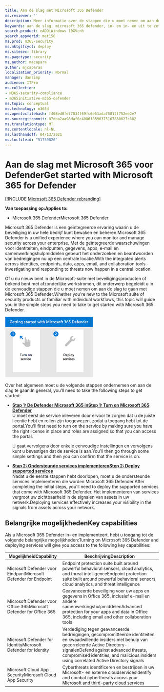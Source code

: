 ```yaml
---
title: Aan de slag met Microsoft 365 Defender
ms.reviewer: ''
description: Meer informatie over de stappen die u moet nemen om aan de slag te gaan met Microsoft 365 Defender
keywords: aan de slag, microsoft 365 defender, in- en in- en uit te zetten
search.product: eADQiWindows 10XVcnh
search.appverid: met150
ms.prod: m365-security
ms.mktglfcycl: deploy
ms.sitesec: library
ms.pagetype: security
ms.author: macapara
author: mjcaparas
localization_priority: Normal
manager: dansimp
audience: ITPro
ms.collection:
- M365-security-compliance
- m365initiative-m365-defender
ms.topic: conceptual
ms.technology: m365d
ms.openlocfilehash: f408ed0fe77034f69fc6e51ada75012f752ee2e7
ms.sourcegitcommit: 07dea2aa98daf0c4086f8590375167830027c802
ms.translationtype: MT
ms.contentlocale: nl-NL
ms.lasthandoff: 04/13/2021
ms.locfileid: "51759820"
---
```

# <a name="get-started-with-microsoft-365-for-defender"></a><span data-ttu-id="5c12e-104">Aan de slag met Microsoft 365 voor Defender</span><span class="sxs-lookup"><span data-stu-id="5c12e-104">Get started with Microsoft 365 for Defender</span></span>

[!INCLUDE [Microsoft 365 Defender rebranding](../includes/microsoft-defender.md)]

<span data-ttu-id="5c12e-105">**Van toepassing op:**</span><span class="sxs-lookup"><span data-stu-id="5c12e-105">**Applies to:**</span></span>
- <span data-ttu-id="5c12e-106">Microsoft 365 Defender</span><span class="sxs-lookup"><span data-stu-id="5c12e-106">Microsoft 365 Defender</span></span>

<span data-ttu-id="5c12e-107">Microsoft 365 Defender is een geïntegreerde ervaring waarin u de beveiliging in uw hele bedrijf kunt bewaken en beheren.</span><span class="sxs-lookup"><span data-stu-id="5c12e-107">Microsoft 365 Defender is a unified experience where you can monitor and manage security across your enterprise.</span></span> <span data-ttu-id="5c12e-108">Met de geïntegreerde waarschuwingen voor identiteiten, eindpunten, gegevens, apps, e-mail en samenwerkingshulpmiddelen gebeurt het onderzoeken en beantwoorden van bedreigingen nu op een centrale locatie.</span><span class="sxs-lookup"><span data-stu-id="5c12e-108">With the integrated alerts across identities, endpoints, data, apps, email, and collaboration tools - investigating and responding to threats now happen in a central location.</span></span> 

<span data-ttu-id="5c12e-109">Of u nu nieuw bent in de Microsoft-suite met beveiligingsproducten of bekend bent met afzonderlijke werkstromen, dit onderwerp begeleidt u in de eenvoudige stappen die u moet nemen om aan de slag te gaan met Microsoft 365 Defender.</span><span class="sxs-lookup"><span data-stu-id="5c12e-109">Whether you're new to the Microsoft suite of security products or familiar with individual workflows, this topic will guide you in the simple steps you need to take to get started with Microsoft 365 Defender.</span></span>

![Afbeelding van aan de slag met Microsoft 365 Defender-stappen](../../media/mtp/get-started-m365d.png)

<span data-ttu-id="5c12e-111">Over het algemeen moet u de volgende stappen ondernemen om aan de slag te gaan:</span><span class="sxs-lookup"><span data-stu-id="5c12e-111">In general, you'll need to take the following steps to get started:</span></span>

- <span data-ttu-id="5c12e-112">**[Stap 1: De Defender Microsoft 365 in](m365d-enable.md)**</span><span class="sxs-lookup"><span data-stu-id="5c12e-112">**[Step 1: Turn on Microsoft 365 Defender](m365d-enable.md)**</span></span> <br>
    <span data-ttu-id="5c12e-113">U moet eerst de service inleveren door ervoor te zorgen dat u de juiste licentie hebt en rollen zijn toegewezen, zodat u toegang hebt tot de portal.</span><span class="sxs-lookup"><span data-stu-id="5c12e-113">You'll first need to turn on the service by making sure you have the right license in place and roles are assigned so that you can access the portal.</span></span> 

    <span data-ttu-id="5c12e-114">U gaat vervolgens door enkele eenvoudige instellingen en vervolgens kunt u bevestigen dat de service is aan.</span><span class="sxs-lookup"><span data-stu-id="5c12e-114">You'll then go through some simple settings and then you can confirm that the service is on.</span></span>

- <span data-ttu-id="5c12e-115">**[Stap 2: Ondersteunde services implementeren](deploy-supported-services.md)**</span><span class="sxs-lookup"><span data-stu-id="5c12e-115">**[Step 2: Deploy supported services](deploy-supported-services.md)**</span></span> <br>
    <span data-ttu-id="5c12e-116">Nadat u de eerste stappen hebt doorlopen, moet u de ondersteunde services implementeren die worden Microsoft 365 Defender.</span><span class="sxs-lookup"><span data-stu-id="5c12e-116">After completing the initial steps, you'll need to deploy the supported services that come with Microsoft 365 Defender.</span></span> <span data-ttu-id="5c12e-117">Het implementeren van services vergroot uw zichtbaarheid in de signalen van assets in uw netwerk.</span><span class="sxs-lookup"><span data-stu-id="5c12e-117">Deploying services effectively increases your visibility in the signals from assets across your network.</span></span>


## <a name="key-capabilities"></a><span data-ttu-id="5c12e-118">Belangrijke mogelijkheden</span><span class="sxs-lookup"><span data-stu-id="5c12e-118">Key capabilities</span></span>
<span data-ttu-id="5c12e-119">Als u Microsoft 365 Defender in- en implementeert, hebt u toegang tot de volgende belangrijke mogelijkheden:</span><span class="sxs-lookup"><span data-stu-id="5c12e-119">Turning on Microsoft 365 Defender and deploying services will give you access to the following key capabilities:</span></span>


| <span data-ttu-id="5c12e-120">Mogelijkheid</span><span class="sxs-lookup"><span data-stu-id="5c12e-120">Capability</span></span> | <span data-ttu-id="5c12e-121">Beschrijving</span><span class="sxs-lookup"><span data-stu-id="5c12e-121">Description</span></span> |
| ------ | ------ |
| <span data-ttu-id="5c12e-122">Microsoft Defender voor Eindpunt</span><span class="sxs-lookup"><span data-stu-id="5c12e-122">Microsoft Defender for Endpoint</span></span> | <span data-ttu-id="5c12e-123">Endpoint protection suite built around powerful behavioral sensors, cloud analytics, and threat intelligence</span><span class="sxs-lookup"><span data-stu-id="5c12e-123">Endpoint protection suite built around powerful behavioral sensors, cloud analytics, and threat intelligence</span></span> |
|<span data-ttu-id="5c12e-124">Microsoft Defender voor Office 365</span><span class="sxs-lookup"><span data-stu-id="5c12e-124">Microsoft Defender for Office 365</span></span> | <span data-ttu-id="5c12e-125">Geavanceerde beveiliging voor uw apps en gegevens in Office 365, inclusief e-mail en andere samenwerkingshulpmiddelen</span><span class="sxs-lookup"><span data-stu-id="5c12e-125">Advanced protection for your apps and data in Office 365, including email and other collaboration tools</span></span> |
| <span data-ttu-id="5c12e-126">Microsoft Defender for Identity</span><span class="sxs-lookup"><span data-stu-id="5c12e-126">Microsoft Defender for Identity</span></span> | <span data-ttu-id="5c12e-127">Verdediging tegen geavanceerde bedreigingen, gecompromitteerde identiteiten en kwaadwillende insiders met behulp van gecorreleerde Active Directory-signalen</span><span class="sxs-lookup"><span data-stu-id="5c12e-127">Defend against advanced threats, compromised identities, and malicious insiders using correlated Active Directory signals</span></span> |
| <span data-ttu-id="5c12e-128">Microsoft Cloud App Security</span><span class="sxs-lookup"><span data-stu-id="5c12e-128">Microsoft Cloud App Security</span></span> | <span data-ttu-id="5c12e-129">Cyberthreats identificeren en bestrijden in uw Microsoft- en externe cloudservices</span><span class="sxs-lookup"><span data-stu-id="5c12e-129">Identify and combat cyberthreats across your Microsoft and third-party cloud services</span></span> |





